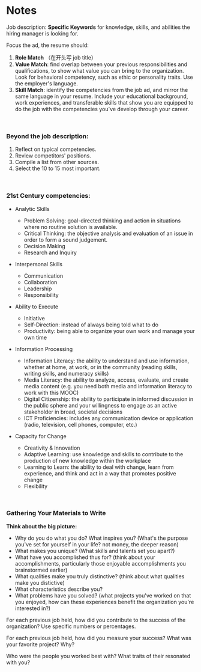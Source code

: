 # Notes

Job description: **Specific Keywords** for knowledge, skills, and abilities the hiring manager is looking for.

Focus the ad, the resume should:

1. **Role Match** （在开头写 job title）
2. **Value Match**: find overlap between your previous responsibilities and qualifications, to show what     value you can bring to the organization. Look for behavioral competency, such as ethic or personality traits. Use the employer's language.
3. **Skill Match**: identify the competencies from the job ad, and mirror the same language in your resume.     Include your educational background, work experiences, and transferable skills that show you are equipped to do the job with the competencies you've develop through your career.

<br/>

### Beyond the job description:

1. Reflect on typical competencies.
2. Review competitors' positions.
3. Compile a list from other sources.
4. Select the 10 to 15 most important.

<br/>

### 21st Century competencies:

- Analytic Skills
  - Problem Solving: goal-directed thinking and action in situations where no routine solution is available.
  - Critical Thinking: the objective analysis and evaluation of an issue in order to form a sound judgement.
  - Decision Making
  - Research and Inquiry
- Interpersonal Skills
  - Communication
  - Collaboration
  - Leadership
  - Responsibility
- Ability to Execute
  - Initiative
  - Self-Direction: instead of always being told what to do
  - Productivity: being able to organize your own work and manage your own time

- Information Processing
  - Information Literacy: the ability to understand and use information, whether at home, at work, or in the community (reading skills, writing skills, and numeracy skills)
  - Media Literacy: the ability to analyze, access, evaluate, and create media content (e.g. you need both media and information literacy to work with this MOOC)
  - Digital Citizenship: the ability to participate in informed discussion in the public sphere and your willingness to engage as an active stakeholder in broad, societal decisions
  - ICT Proficiencies: includes any communication device or application (radio, television, cell phones, computer, etc.)
- Capacity for Change
  - Creativity & Innovation
  - Adaptive Learning: use knowledge and skills to contribute to the production of new knowledge within the workplace
  - Learning to Learn: the ability to deal with change, learn from experience, and think and act in a way that promotes positive change
  - Flexibility

<br/>

### Gathering Your Materials to Write

**Think about the big picture:**

- Why do you do what you do? What inspires you? (What's the purpose you've set for yourself in your life? not money, the deeper reason)
- What makes you unique? (What skills and talents set you apart?)
- What have you accomplished thus for? (think about your accomplishments, particularly those enjoyable accomplishments you brainstormed earlier)
- What qualities make you truly distinctive? (think about what qualities make you distictive)
- What characteristics describe you?
- What problems have you solved? (what projects you've worked on that you enjoyed, how can these experiences benefit the organization you're interested in?)



For each previous job held, how did you contribute to the success of the organization? Use specific numbers or percentages.



For each previous job held, how did you measure your success? What was your favorite project? Why?



Who were the people you worked best with? What traits of their resonated with you?